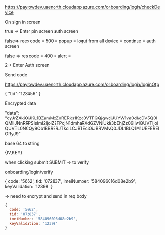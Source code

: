 https://payrowdev.uaenorth.cloudapp.azure.com/onboarding/login/checkDevice

On sign in screen

<!-- first-time -->

true => Enter pin screen auth screen

<!-- more-than--one-time -->

false=> rees code = 500 = popup = logut from all device = continue = auth screen

false => res code = 400 = alert =

2-> Enter Auth screen

Send code

https://payrowdev.uaenorth.cloudapp.azure.com/onboarding/login/loginOtp

{
"tid":"123456"
}

Encrypted data

"data": "eyJrZXkiOiJKL1BZamMxZnRERks1Kzc3VTFQQjgwdjJUYW1va0dhcDV5Q0lQMllJNnRRPSIsIml2IjoiZ2FPcjN1dmhaRXdGZVNiUkh3bEhjZz09IiwiQUVTIjoiQUVTL0NCQy9Ob1BBRERJTkciLCJBTEciOiJBRVMvQ0JDL1BLQ1M1UEFERElORyJ9"

base 64 to string

{IV,KEY}

when clicking submit SUBMIT => to verify

onboarding/login/verify

{
code: '5662',
tid: '072837',
imeiNumber: '584096016d08e2b9',
keyValidation: '12398'
}

=> need to encrypt and send in req body

```jsx
{
  code: '5662',
  tid: '072837',
  imeiNumber: '584096016d08e2b9',
  keyValidation: '12398'
}
```
